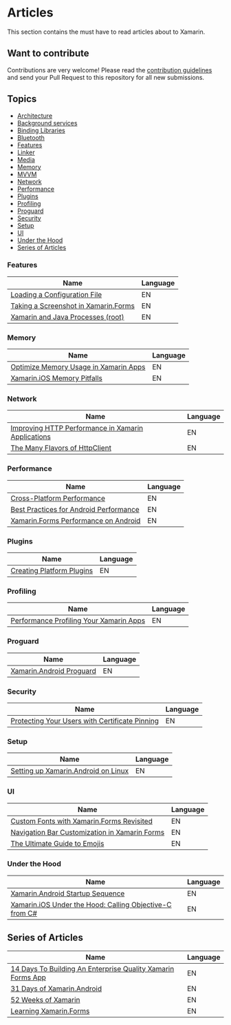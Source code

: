 # Articles

This section contains the must have to read articles about to Xamarin.

## Want to contribute

Contributions are very welcome! Please read the [contribution guidelines](contributing-guidelines.md) and send your Pull Request to this repository for all new submissions.

## Topics

  - [Architecture](article-topics/Architecture.md)
  - [Background services](article-topics/Background-services.md)
  - [Binding Libraries](article-topics/Binding-Libraries.md)
  - [Bluetooth](article-topics/Bluetooth.md)
  - [Features](#features)
  - [Linker](article-topics/Linker.md)
  - [Media](article-topics/Media.md)
  - [Memory](#memory)
  - [MVVM](article-topics/Mvvm.md)
  - [Network](#network)
  - [Performance](#performance)
  - [Plugins](#plugins)
  - [Profiling](#profiling)
  - [Proguard](#proguard)
  - [Security](#security)
  - [Setup](#setup)
  - [UI](#ui)
  - [Under the Hood](#under-the-hood)
- [Series of Articles](series-of-articles)


### Features

Name | Language
---- | --------
[Loading a Configuration File](https://johnthiriet.com/xamarin-loading-a-configuration-file/) | EN
[Taking a Screenshot in Xamarin.Forms](https://xamarinhelp.com/taking-a-screenshot-in-xamarin-forms/) | EN
[Xamarin and Java Processes (root)](https://blog.ostebaronen.dk/2018/07/xamarin-and-java-processes.html) | EN

### Memory

Name | Language
---- | --------
[Optimize Memory Usage in Xamarin Apps](https://www.chipsncookies.com/2017/optimize-memory-usage-in-xamarin-apps/) | EN
[Xamarin.iOS Memory Pitfalls](https://thomasbandt.com/xamarinios-memory-pitfalls) | EN

### Network

Name | Language
---- | --------
[Improving HTTP Performance in Xamarin Applications](http://jonathanpeppers.com/Blog/improving-http-performance-in-xamarin-applications) | EN
[The Many Flavors of HttpClient](https://kerry.lothrop.de/httpclient-flavors/) | EN

### Performance

Name | Language
---- | --------
[Cross-Platform Performance](https://developer.xamarin.com/guides/cross-platform/deployment,_testing,_and_metrics/memory_perf_best_practices/) | EN
[Best Practices for Android Performance](https://developer.android.com/training/best-performance.html) | EN
[Xamarin.Forms Performance on Android](https://jonathanpeppers.com/Blog/xamarin-forms-performance-on-android) | EN

### Plugins

Name | Language
---- | --------
[Creating Platform Plugins](https://github.com/mattleibow/CreatingPlatformPlugins) | EN

### Profiling

Name | Language
---- | --------
[Performance Profiling Your Xamarin Apps](https://visualstudiomagazine.com/articles/2015/12/01/xamarin-apps.aspx) | EN

### Proguard

Name | Language
---- | --------
[Xamarin.Android Proguard](https://www.jon-douglas.com/2016/11/22/xamarin-android-proguard/) | EN

### Security

Name | Language
---- | --------
[Protecting Your Users with Certificate Pinning](https://basdecort.com/2018/07/18/protecting-your-users-with-certificate-pinning/) | EN

### Setup

Name | Language
---- | --------
[Setting up Xamarin.Android on Linux](https://github.com/0xFireball/xamarin-android-linux) | EN

### UI

Name | Language
---- | --------
[Custom Fonts with Xamarin.Forms Revisited](https://blog.verslu.is/xamarin/xamarin-forms-xamarin/custom-fonts-with-xamarin-forms-revisited/) | EN
[Navigation Bar Customization in Xamarin Forms](https://www.xamboy.com/2017/12/06/navigation-bar-customization-in-xamarin-forms/) | EN
[The Ultimate Guide to Emojis](https://smellyc0de.wordpress.com/2018/04/07/the-ultimate-guide-to-emojis/) | EN

### Under the Hood

Name | Language
---- | --------
[Xamarin.Android Startup Sequence](https://xamarinhelp.com/xamarin-android-startup-sequence/) | EN
[Xamarin.iOS Under the Hood: Calling Objective-C from C#](https://jonathanpeppers.com/Blog/xamarin-ios-under-the-hood-calling-objective-c-from-csharp) | EN

## Series of Articles

Name | Language
---- | --------
[14 Days To Building An Enterprise Quality Xamarin Forms App](http://xamarinhelp.com/14-days-to-building-an-enterprise-quality-xamarin-forms-app/) | EN
[31 Days of Xamarin.Android](https://blog.falafel.com/31-days-of-xamarin-android/) | EN
[52 Weeks of Xamarin](http://jesseliberty.com/?s=52+weeks+of+xamarin) | EN
[Learning Xamarin.Forms](http://jesseliberty.com/?s=Learning+Xamarin.Forms) | EN
